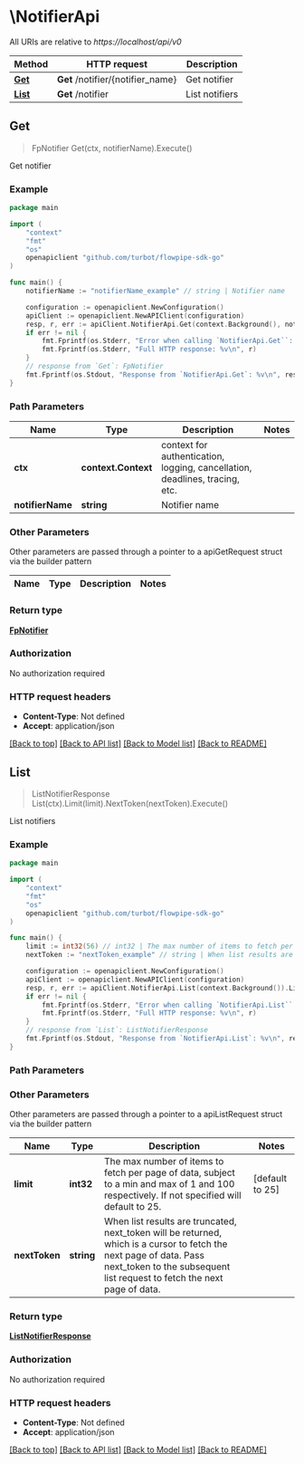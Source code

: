# \NotifierApi

All URIs are relative to *https://localhost/api/v0*

Method | HTTP request | Description
------------- | ------------- | -------------
[**Get**](NotifierApi.md#Get) | **Get** /notifier/{notifier_name} | Get notifier
[**List**](NotifierApi.md#List) | **Get** /notifier | List notifiers



## Get

> FpNotifier Get(ctx, notifierName).Execute()

Get notifier



### Example

```go
package main

import (
    "context"
    "fmt"
    "os"
    openapiclient "github.com/turbot/flowpipe-sdk-go"
)

func main() {
    notifierName := "notifierName_example" // string | Notifier name

    configuration := openapiclient.NewConfiguration()
    apiClient := openapiclient.NewAPIClient(configuration)
    resp, r, err := apiClient.NotifierApi.Get(context.Background(), notifierName).Execute()
    if err != nil {
        fmt.Fprintf(os.Stderr, "Error when calling `NotifierApi.Get``: %v\n", err)
        fmt.Fprintf(os.Stderr, "Full HTTP response: %v\n", r)
    }
    // response from `Get`: FpNotifier
    fmt.Fprintf(os.Stdout, "Response from `NotifierApi.Get`: %v\n", resp)
}
```

### Path Parameters


Name | Type | Description  | Notes
------------- | ------------- | ------------- | -------------
**ctx** | **context.Context** | context for authentication, logging, cancellation, deadlines, tracing, etc.
**notifierName** | **string** | Notifier name | 

### Other Parameters

Other parameters are passed through a pointer to a apiGetRequest struct via the builder pattern


Name | Type | Description  | Notes
------------- | ------------- | ------------- | -------------


### Return type

[**FpNotifier**](FpNotifier.md)

### Authorization

No authorization required

### HTTP request headers

- **Content-Type**: Not defined
- **Accept**: application/json

[[Back to top]](#) [[Back to API list]](../README.md#documentation-for-api-endpoints)
[[Back to Model list]](../README.md#documentation-for-models)
[[Back to README]](../README.md)


## List

> ListNotifierResponse List(ctx).Limit(limit).NextToken(nextToken).Execute()

List notifiers



### Example

```go
package main

import (
    "context"
    "fmt"
    "os"
    openapiclient "github.com/turbot/flowpipe-sdk-go"
)

func main() {
    limit := int32(56) // int32 | The max number of items to fetch per page of data, subject to a min and max of 1 and 100 respectively. If not specified will default to 25. (optional) (default to 25)
    nextToken := "nextToken_example" // string | When list results are truncated, next_token will be returned, which is a cursor to fetch the next page of data. Pass next_token to the subsequent list request to fetch the next page of data. (optional)

    configuration := openapiclient.NewConfiguration()
    apiClient := openapiclient.NewAPIClient(configuration)
    resp, r, err := apiClient.NotifierApi.List(context.Background()).Limit(limit).NextToken(nextToken).Execute()
    if err != nil {
        fmt.Fprintf(os.Stderr, "Error when calling `NotifierApi.List``: %v\n", err)
        fmt.Fprintf(os.Stderr, "Full HTTP response: %v\n", r)
    }
    // response from `List`: ListNotifierResponse
    fmt.Fprintf(os.Stdout, "Response from `NotifierApi.List`: %v\n", resp)
}
```

### Path Parameters



### Other Parameters

Other parameters are passed through a pointer to a apiListRequest struct via the builder pattern


Name | Type | Description  | Notes
------------- | ------------- | ------------- | -------------
 **limit** | **int32** | The max number of items to fetch per page of data, subject to a min and max of 1 and 100 respectively. If not specified will default to 25. | [default to 25]
 **nextToken** | **string** | When list results are truncated, next_token will be returned, which is a cursor to fetch the next page of data. Pass next_token to the subsequent list request to fetch the next page of data. | 

### Return type

[**ListNotifierResponse**](ListNotifierResponse.md)

### Authorization

No authorization required

### HTTP request headers

- **Content-Type**: Not defined
- **Accept**: application/json

[[Back to top]](#) [[Back to API list]](../README.md#documentation-for-api-endpoints)
[[Back to Model list]](../README.md#documentation-for-models)
[[Back to README]](../README.md)

